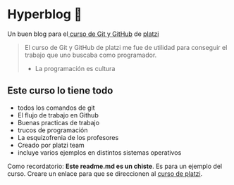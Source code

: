 # Hyperblog 💚
Un buen blog para el[ curso de Git y GitHub](https://platzi.com/cursos/git-github/ " curso de Git y GitHub") de [platzi](https://platzi.com/ "platzi")
>El curso de Git y GitHub de platzi me fue de utilidad para conseguir el trabajo que uno buscaba como programador.
> - La programación es cultura 

## Este curso lo tiene todo
* todos los comandos de git
* El flujo de trabajo en Github
* Buenas practicas de trabajo
* trucos de programación
* La esquizofrenia de los profesores
* Creado por platzi team
* incluye varios ejemplos en distintos sistemas operativos 

Como recordatorio: **Este readme.md es un chiste**. Es para un ejemplo del curso. Creare un enlace para que se direccionen al [curso de platzi](https://platzi.com/cursos/git-github/ "curso de platzi").

